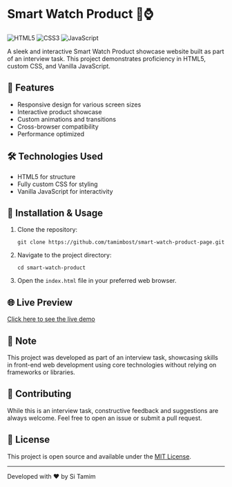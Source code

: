 # Smart Watch Product 🌟⌚

![HTML5](https://img.shields.io/badge/html5-%23E34F26.svg?style=for-the-badge&logo=html5&logoColor=white)
![CSS3](https://img.shields.io/badge/css3-%231572B6.svg?style=for-the-badge&logo=css3&logoColor=white)
![JavaScript](https://img.shields.io/badge/javascript-%23323330.svg?style=for-the-badge&logo=javascript&logoColor=%23F7DF1E)

A sleek and interactive Smart Watch Product showcase website built as part of an interview task. This project demonstrates proficiency in HTML5, custom CSS, and Vanilla JavaScript.

## 🚀 Features

- Responsive design for various screen sizes
- Interactive product showcase
- Custom animations and transitions
- Cross-browser compatibility
- Performance optimized

## 🛠️ Technologies Used

- HTML5 for structure
- Fully custom CSS for styling
- Vanilla JavaScript for interactivity

## 🔧 Installation & Usage

1. Clone the repository:
   ```
   git clone https://github.com/tamimbost/smart-watch-product-page.git
   ```

2. Navigate to the project directory:
   ```
   cd smart-watch-product
   ```

3. Open the `index.html` file in your preferred web browser.

## 🌐 Live Preview

[Click here to see the live demo](https://smart-watch-product.netlify.app/) <!-- Replace # with your actual live preview link -->

## 📝 Note

This project was developed as part of an interview task, showcasing skills in front-end web development using core technologies without relying on frameworks or libraries.

## 🤝 Contributing

While this is an interview task, constructive feedback and suggestions are always welcome. Feel free to open an issue or submit a pull request.

## 📄 License

This project is open source and available under the [MIT License](LICENSE).

---

Developed with ❤️ by Si Tamim